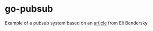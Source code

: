 # go-pubsub

Example of a pubsub system based on an [article](https://eli.thegreenplace.net/2020/pubsub-using-channels-in-go/) from Eli Bendersky